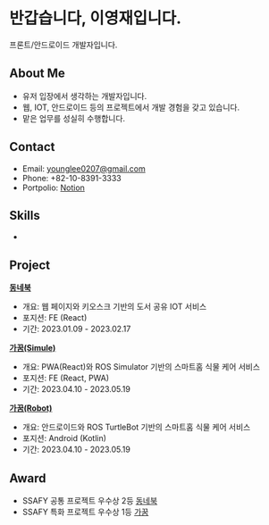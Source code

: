 # 반갑습니다, 이영재입니다.
프론트/안드로이드 개발자입니다.

## About Me
-   유저 입장에서 생각하는 개발자입니다.
-   웹, IOT, 안드로이드 등의 프로젝트에서 개발 경험을 갖고 있습니다.
-   맡은 업무를 성실히 수행합니다.
## Contact
-   Email: younglee0207@gmail.com
-   Phone: +82-10-8391-3333
-   Portpolio: [Notion](https://www.notion.so/28b6d0ff61f8471493de9206e4115cfd?pvs=4)
## Skills
-   
## Project
[**동네북**](https://github.com/younglee0207/TownBook)
-   개요: 웹 페이지와 키오스크 기반의 도서 공유 IOT 서비스
-   포지션: FE (React)
-   기간: 2023.01.09 - 2023.02.17
   
[**가꿈(Simule)**](https://github.com/younglee0207/Gaggum_Simule)
-   개요: PWA(React)와 ROS Simulator 기반의 스마트홈 식물 케어 서비스
-   포지션: FE (React, PWA)
-   기간: 2023.04.10 - 2023.05.19
   
[**가꿈(Robot)**](https://github.com/younglee0207/Gaggum)
-   개요: 안드로이드와 ROS TurtleBot 기반의 스마트홈 식물 케어 서비스
-   포지션: Android (Kotlin)
-   기간: 2023.04.10 - 2023.05.19

## Award

-   SSAFY 공통 프로젝트 우수상 2등 [동네북](https://github.com/younglee0207/TownBook)
-   SSAFY 특화 프로젝트 우수상 1등 [가꿈](https://github.com/younglee0207/Gaggum)
